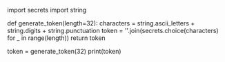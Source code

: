 import secrets
import string

def generate_token(length=32):
    characters = string.ascii_letters + string.digits + string.punctuation
    token = ''.join(secrets.choice(characters) for _ in range(length))
    return token

token = generate_token(32)
print(token)

